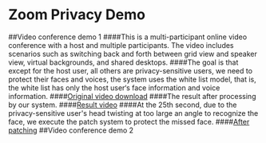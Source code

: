 # Zoom Privacy Demo
##Video conference demo 1
####This is a multi-participant online video conference with a host and multiple participants. The video includes scenarios such as switching back and forth between grid view and speaker view, virtual backgrounds, and shared desktops.
####The goal is that except for the host user, all others are privacy-sensitive users, we need to protect their faces and voices, the system uses the white list model, that is, the white list has only the host user‘s face information and voice information.
####[Original video download](https://raw.githubusercontent.com/paperdemo888/zoom_privacy/master/demo1/original.mp4 "Original video")
####The result after processing by our system.
####[Result video](https://raw.githubusercontent.com/paperdemo888/zoom_privacy/master/demo1/one_white_list_protection_result.mp4 "Result video")
####At the 25th second, due to the privacy-sensitive user's head twisting at too large an angle to recognize the face, we execute the patch system to protect the missed face.
####[After patching](https://raw.githubusercontent.com/paperdemo888/zoom_privacy/master/demo1/face_patch_at_25s.mp4 "After patching")
##Video conference demo 2
